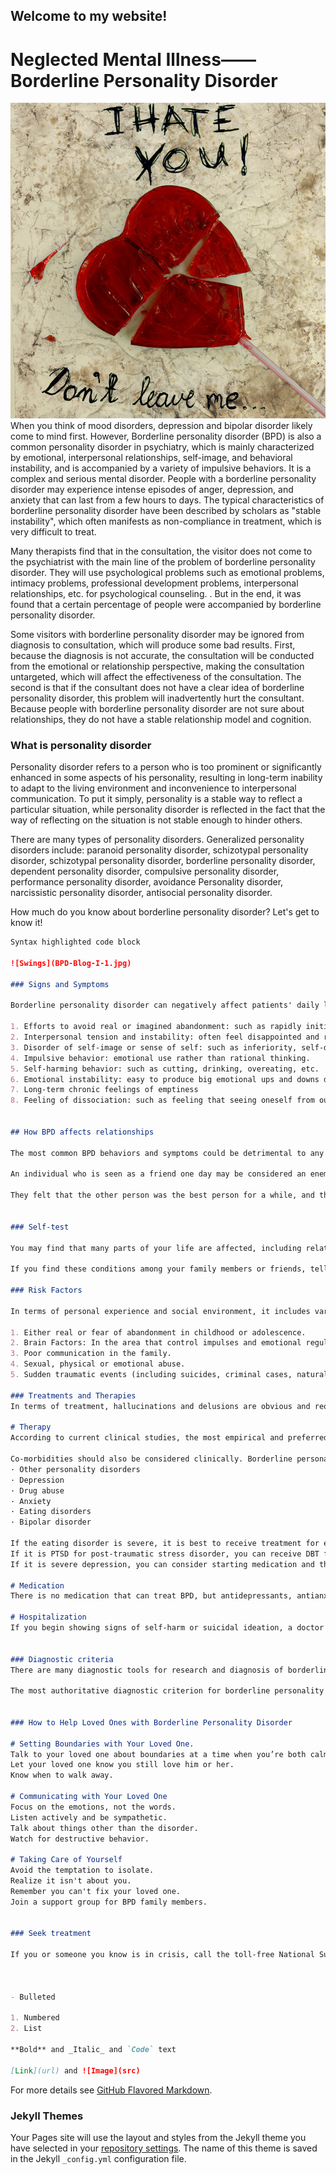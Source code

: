 ## Welcome to my website!
# Neglected Mental Illness——Borderline Personality Disorder

![BPD](1.jpg)
When you think of mood disorders, depression and bipolar disorder likely come to mind first. However, Borderline personality disorder (BPD) is also a common personality disorder in psychiatry, which is mainly characterized by emotional, interpersonal relationships, self-image, and behavioral instability, and is accompanied by a variety of impulsive behaviors. It is a complex and serious mental disorder.  People with a borderline personality disorder may experience intense episodes of anger, depression, and anxiety that can last from a few hours to days. The typical characteristics of borderline personality disorder have been described by scholars as "stable instability", which often manifests as non-compliance in treatment, which is very difficult to treat.

Many therapists find that in the consultation, the visitor does not come to the psychiatrist with the main line of the problem of borderline personality disorder. They will use psychological problems such as emotional problems, intimacy problems, professional development problems, interpersonal relationships, etc. for psychological counseling. . But in the end, it was found that a certain percentage of people were accompanied by borderline personality disorder.

Some visitors with borderline personality disorder may be ignored from diagnosis to consultation, which will produce some bad results. First, because the diagnosis is not accurate, the consultation will be conducted from the emotional or relationship perspective, making the consultation untargeted, which will affect the effectiveness of the consultation. The second is that if the consultant does not have a clear idea of borderline personality disorder, this problem will inadvertently hurt the consultant. Because people with borderline personality disorder are not sure about relationships, they do not have a stable relationship model and cognition.

### What is personality disorder

Personality disorder refers to a person who is too prominent or significantly enhanced in some aspects of his personality, resulting in long-term inability to adapt to the living environment and inconvenience to interpersonal communication. To put it simply, personality is a stable way to reflect a particular situation, while personality disorder is reflected in the fact that the way of reflecting on the situation is not stable enough to hinder others.

There are many types of personality disorders. Generalized personality disorders include: paranoid personality disorder, schizotypal personality disorder, schizotypal personality disorder, borderline personality disorder, dependent personality disorder, compulsive personality disorder, performance personality disorder, avoidance Personality disorder, narcissistic personality disorder, antisocial personality disorder.

How much do you know about borderline personality disorder? Let's get to know it!

```markdown
Syntax highlighted code block

![Swings](BPD-Blog-I-1.jpg)

### Signs and Symptoms

Borderline personality disorder can negatively affect patients' daily lives, relationships, and self-esteem. BPD-related symptoms usually begin in adolescence, and are often Suicidal or non-Suicidal. According to the American Psychiatric Association (APA), you may have BPD if you meet the following 5 symptoms and above:

1. Efforts to avoid real or imagined abandonment: such as rapidly initiating intimate (physical or emotional) relationships or cutting off communication with someone in anticipation of being abandoned.
2. Interpersonal tension and instability: often feel disappointed and rejected and swing from extreme closeness and love (idealization) to extreme dislike or anger (devaluation).
3. Disorder of self-image or sense of self: such as inferiority, self-doubt on self-worth, friendship, and sexual orientation
4. Impulsive behavior: emotional use rather than rational thinking.
5. Self-harming behavior: such as cutting, drinking, overeating, etc.
6. Emotional instability: easy to produce big emotional ups and downs due to small things.
7. Long-term chronic feelings of emptiness
8. Feeling of dissociation: such as feeling that seeing oneself from outside one's body.


## How BPD affects relationships

The most common BPD behaviors and symptoms could be detrimental to any relationship. If you have been diagnosed with the condition, you likely know this already. People with BPD are more likely to have many romantic relationships, which are often short-lived.

An individual who is seen as a friend one day may be considered an enemy or traitor the next. These shifting feelings can lead to intense and unstable relationships.

They felt that the other person was the best person for a while, and they followed others for a lifetime. They felt that the other person was the worst person for a while, and they could not wait to leave others immediately. Or it is extremely fearful that others will abandon themselves, either seek too much comfort, or directly break the relationship to protect themselves.


### Self-test

You may find that many parts of your life are affected, including relationships, work or school. If you notice these things on your own, tell your doctor or counselor. The right treatment can help you feel better and help you live a more stable and meaningful life.

If you find these conditions among your family members or friends, tell them to see a doctor or see a counsellor. But remember you can't force anyone to ask for help. If you are overly sad about this relationship, you will find it helps to heal yourself.

### Risk Factors

In terms of personal experience and social environment, it includes various significant traumatic experiences and insignificant, but long-term traumatic experiences.

1. Either real or fear of abandonment in childhood or adolescence.
2. Brain Factors: In the area that control impulses and emotional regulation of brain have structural and functional changes.
3. Poor communication in the family.
4. Sexual, physical or emotional abuse.
5. Sudden traumatic events (including suicides, criminal cases, natural disasters, car accidents, etc.)

### Treatments and Therapies
In terms of treatment, hallucinations and delusions are obvious and require a small amount of drugs in combination with treatment; those with poor self-functions can undergo supportive psychotherapy; some of them have stronger self-functions and better tolerance can consider long-term psychoanalytic treatment.

# Therapy
According to current clinical studies, the most empirical and preferred intervention for borderline personality disorder is Dialectical Behaviour Therapy (referred to as DBT). Personal, collective, and telephone counseling, dialectical behavior therapy is usually based on teaching people how to regulate their emotions, endure pain, and improve relationships.

Co-morbidities should also be considered clinically. Borderline personality disorders often appear simultaneously with the following clinical conditions:
· Other personality disorders
· Depression
· Drug abuse
· Anxiety
· Eating disorders
· Bipolar disorder

If the eating disorder is severe, it is best to receive treatment for eating disorder first, then DBT.
If it is PTSD for post-traumatic stress disorder, you can receive DBT first and then PTSD. If the drug addiction is more serious, then you need to get detox before starting DBT. 
If it is severe depression, you can consider starting medication and then DBT after the disease is stable.

# Medication
There is no medication that can treat BPD, but antidepressants, antianxiety drugs, and antipsychotics may help treat some of the symptoms.

# Hospitalization
If you begin showing signs of self-harm or suicidal ideation, a doctor may hospitalize you for observation and intensive therapy.


### Diagnostic criteria
There are many diagnostic tools for research and diagnosis of borderline personality disorder, DIB, DIPD-IV (Diagnostic Interview for DSM-IV Personality Disorders), IPDE (the International Personality Disorder Examination), SIDP-Ⅳ (the structured Interview for DSM-IV Personality), PDI- Ⅳ (the Personality Disorder Interview-Ⅳ), SCID-Ⅱ (Structured Clinical Interview for DSM-Ⅳ AxisⅡ Personality Disorders), etc.

The most authoritative diagnostic criterion for borderline personality disorder is DSM-IV (Fourth Edition of the American Diagnostic and Statistical Manual of Mental Disorders).


### How to Help Loved Ones with Borderline Personality Disorder

# Setting Boundaries with Your Loved One. 
Talk to your loved one about boundaries at a time when you’re both calm, not in the heat of an argument.
Let your loved one know you still love him or her. 
Know when to walk away.

# Communicating with Your Loved One
Focus on the emotions, not the words. 
Listen actively and be sympathetic. 
Talk about things other than the disorder. 
Watch for destructive behavior. 

# Taking Care of Yourself
Avoid the temptation to isolate.
Realize it isn't about you.
Remember you can't fix your loved one. 
Join a support group for BPD family members.


### Seek treatment

If you or someone you know is in crisis, call the toll-free National Suicide Prevention Lifeline (NSPL) at 1-800-273-TALK (8255), 24 hours a day, 7 days a week. The service is available to everyone. The deaf and hard of hearing can contact the Lifeline via TTY at 1-800-799-4889. All calls are free and confidential. Contact social media outlets directly if you are concerned about a friend’s social media updates or dial 911 in an emergency. Read more on NIMH’s Suicide Prevention health topic page.



- Bulleted

1. Numbered
2. List

**Bold** and _Italic_ and `Code` text

[Link](url) and ![Image](src)
```

For more details see [GitHub Flavored Markdown](https://guides.github.com/features/mastering-markdown/).

### Jekyll Themes

Your Pages site will use the layout and styles from the Jekyll theme you have selected in your [repository settings](https://github.com/Changru416/Changru416.github.io/settings). The name of this theme is saved in the Jekyll `_config.yml` configuration file.

